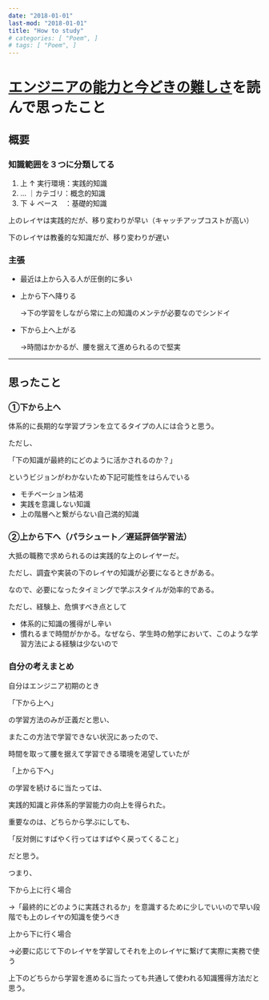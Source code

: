 ```yaml
---
date: "2018-01-01"
last-mod: "2018-01-01"
title: "How to study"
# categories: [ "Poem", ]
# tags: [ "Poem", ]
---
```



# [エンジニアの能力と今どきの難しさ](https://medium.com/@itog/%E3%82%A8%E3%83%B3%E3%82%B8%E3%83%8B%E3%82%A2%E3%81%AE%E8%83%BD%E5%8A%9B%E3%81%A8%E4%BB%8A%E3%81%A9%E3%81%8D%E3%81%AE%E9%9B%A3%E3%81%97%E3%81%95-ff497711946a)を読んで思ったこと

## 概要
### 知識範囲を３つに分類してる
1. 上 ↑ 実行環境：実践的知識
2. … ｜カテゴリ：概念的知識
3. 下 ↓ ベース　：基礎的知識

上のレイヤは実践的だが、移り変わりが早い（キャッチアップコストが高い）

下のレイヤは教養的な知識だが、移り変わりが遅い

### 主張
- 最近は上から入る人が圧倒的に多い
- 上から下へ降りる

  →下の学習をしながら常に上の知識のメンテが必要なのでシンドイ

- 下から上へ上がる

  →時間はかかるが、腰を据えて進められるので堅実
 
 ---
## 思ったこと
### ①下から上へ

体系的に長期的な学習プランを立てるタイプの人には合うと思う。

ただし、

「下の知識が最終的にどのように活かされるのか？」

というビジョンがわかないため下記可能性をはらんでいる

- モチベーション枯渇
- 実践を意識しない知識
- 上の階層へと繋がらない自己満的知識

### ②上から下へ（パラシュート／遅延評価学習法）

大抵の職務で求められるのは実践的な上のレイヤーだ。

ただし、調査や実装の下のレイヤの知識が必要になるときがある。

なので、必要になったタイミングで学ぶスタイルが効率的である。

ただし、経験上、危惧すべき点として

- 体系的に知識の獲得がし辛い
- 慣れるまで時間がかかる。なぜなら、学生時の勉学において、このような学習方法による経験は少ないので

### 自分の考えまとめ

自分はエンジニア初期のとき

「下から上へ」

の学習方法のみが正義だと思い、

またこの方法で学習できない状況にあったので、

時間を取って腰を据えて学習できる環境を渇望していたが

「上から下へ」

の学習を続けるに当たっては、

実践的知識と非体系的学習能力の向上を得られた。



重要なのは、どちらから学ぶにしても、

「反対側にすばやく行ってはすばやく戻ってくること」

だと思う。

つまり、

下から上に行く場合

→「最終的にどのように実践されるか」を意識するために少しでいいので早い段階でも上のレイヤの知識を使うべき

上から下に行く場合

→必要に応じて下のレイヤを学習してそれを上のレイヤに繋げて実際に実務で使う

上下のどちらから学習を進めるに当たっても共通して使われる知識獲得方法だと思う。
